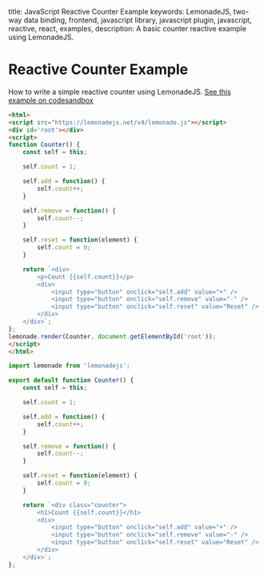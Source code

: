 title: JavaScript Reactive Counter Example
keywords: LemonadeJS, two-way data binding, frontend, javascript library, javascript plugin, javascript, reactive, react, examples,
description: A basic counter reactive example using LemonadeJS.

Reactive Counter Example
=======

How to write a simple reactive counter using LemonadeJS. [See this example on codesandbox](https://codesandbox.io/s/lemonadejs-basic-reactive-counter-430pge)

```html
<html>
<script src="https://lemonadejs.net/v4/lemonade.js"></script>
<div id='root'></div>
<script>
function Counter() {
    const self = this;

    self.count = 1;

    self.add = function() {
        self.count++;
    }

    self.remove = function() {
        self.count--;
    }

    self.reset = function(element) {
        self.count = 0;
    }

    return `<div>
        <p>Count {{self.count}}</p>
        <div>
            <input type="button" onclick="self.add" value="+" />
            <input type="button" onclick="self.remove" value="-" />
            <input type="button" onclick="self.reset" value="Reset" />
        </div>
    </div>`;
};
lemonade.render(Counter, document.getElementById('root'));
</script>
</html>
```
```javascript
import lemonade from 'lemonadejs';

export default function Counter() {
    const self = this;

    self.count = 1;

    self.add = function() {
        self.count++;
    }

    self.remove = function() {
        self.count--;
    }

    self.reset = function(element) {
        self.count = 0;
    }

    return `<div class="counter">
        <h1>Count {{self.count}}</h1>
        <div>
            <input type="button" onclick="self.add" value="+" />
            <input type="button" onclick="self.remove" value="-" />
            <input type="button" onclick="self.reset" value="Reset" />
        </div>
    </div>`;
};
```